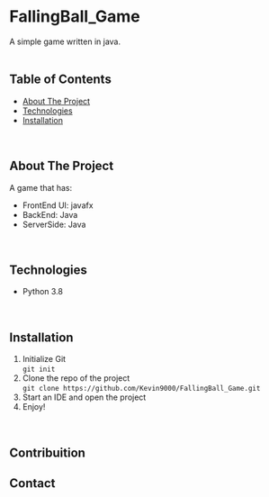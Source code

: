 # FallingBall_Game
A simple game written in java.    
<br />

## Table of Contents
* [About The Project](#about-the-project)  <br />
* [Technologies](#technologies)  <br />
* [Installation](#installation)  
<br />

## About The Project
A game that has:
 * FrontEnd UI: javafx
 * BackEnd: Java
 * ServerSide: Java             
 <br />

## Technologies
* Python 3.8                    
<br />

## Installation
1. Initialize Git <br />
`git init`
2. Clone the repo of the project <br />
`git clone https://github.com/Kevin9000/FallingBall_Game.git`
3. Start an IDE and open the project <br />
4. Enjoy! 
<br />

## Contribuition

## Contact
